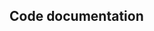 ## Code documentation

<!-- ::: tests.integration.test_office365.test_configuration.test_invalid -->

